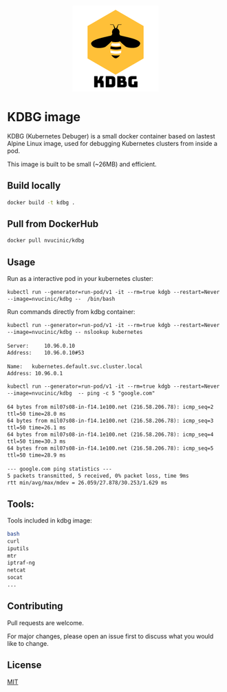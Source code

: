 <p align="center">
  <img src="img/bug.png" alt"logo" />
</p>

# KDBG image

KDBG (Kubernetes Debuger) is a small docker container based on lastest Alpine Linux image, used for debugging Kubernetes clusters from inside a pod.

This image is built to be small (~26MB) and efficient. 

## Build locally

```bash
docker build -t kdbg .
```
## Pull from DockerHub

```bash
docker pull nvucinic/kdbg
```
## Usage

Run as a interactive pod in your kubernetes cluster:

```
kubectl run --generator=run-pod/v1 -it --rm=true kdgb --restart=Never --image=nvucinic/kdbg --  /bin/bash
```
Run commands directly from kdbg container:

```
kubectl run --generator=run-pod/v1 -it --rm=true kdgb --restart=Never --image=nvucinic/kdbg -- nslookup kubernetes

Server:		10.96.0.10
Address:	10.96.0.10#53

Name:	kubernetes.default.svc.cluster.local
Address: 10.96.0.1

```
```
kubectl run --generator=run-pod/v1 -it --rm=true kdgb --restart=Never --image=nvucinic/kdbg  -- ping -c 5 "google.com"

64 bytes from mil07s08-in-f14.1e100.net (216.58.206.78): icmp_seq=2 ttl=50 time=28.0 ms
64 bytes from mil07s08-in-f14.1e100.net (216.58.206.78): icmp_seq=3 ttl=50 time=26.1 ms
64 bytes from mil07s08-in-f14.1e100.net (216.58.206.78): icmp_seq=4 ttl=50 time=30.3 ms
64 bytes from mil07s08-in-f14.1e100.net (216.58.206.78): icmp_seq=5 ttl=50 time=28.9 ms

--- google.com ping statistics ---
5 packets transmitted, 5 received, 0% packet loss, time 9ms
rtt min/avg/max/mdev = 26.059/27.878/30.253/1.629 ms
```


## Tools:

Tools included in kdbg image:
```bash
bash
curl
iputils
mtr
iptraf-ng
netcat
socat
...
```

## Contributing
Pull requests are welcome. 

For major changes, please open an issue first to discuss what you would like to change.

## License
[MIT](https://choosealicense.com/licenses/mit/)
